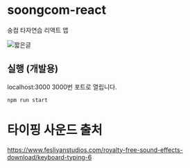 # soongcom-react
숭컴 타자연습 리액트 앱

![짧은글](https://user-images.githubusercontent.com/13645032/110480500-e6c14480-8129-11eb-8056-447336bd2722.gif)

## 실행 (개발용)

localhost:3000
3000번 포트로 열립니다.

```sh
npm run start
```

# 타이핑 사운드 출처
https://www.fesliyanstudios.com/royalty-free-sound-effects-download/keyboard-typing-6
